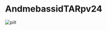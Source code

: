 # AndmebassidTARpv24

![pilt](https://github.com/user-attachments/assets/d9a5ff04-7ceb-4c72-9d35-ddbf2f7ad97d)
